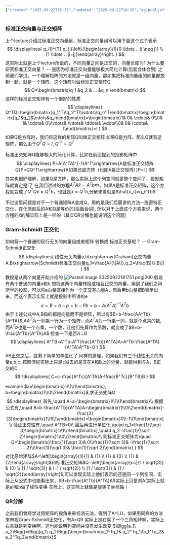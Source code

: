 ```yaml
---
{"created":"2025-09-22T15:35","updated":"2025-09-22T18:35","dg-publish":true,"permalink":"/math/Linear Algebra/Lecture 17 正交矩阵，Schmidt正交化/","dgPassFrontmatter":true,"noteIcon":""}
---
```


### 标准正交向量与正交矩阵
上个lecture介绍过标准正交向量组，标准正交向量组可以用下面这个式子表示
$$
\displaylines{
q_{i}^{T} q_{j}\left\{\begin{array}{l}{0 \ldots . .(i \neq j)} \\ {1 \ldots . .(i=j)}\end{array}\right.
}
$$
这实际上就是上个lecture所说的，不同向量之间是正交的，向量长度为1
为什么要研究标准正交向量？ -- 是因为标准正交向量能够极大简化计算(后面会体会到)
之前我们学过，一个理解矩阵的方法就是一组向量，那如果把标准向量组的向量都放到一起，就是一个矩阵，这个矩阵叫做标准正交矩阵Q
$$
Q=\begin{bmatrix}q_1 &q_2 & ... &q_n \end{bmatrix}
$$
这样的标准正交矩阵有一个很好的性质
$$
\displaylines{
Q^TQ=\begin{bmatrix}q_1^T\\q_2^T\\\vdots\\q_n^T\end{bmatrix}\begin{bmatrix}q_1&q_2&\cdots&q_n\end{bmatrix}=\begin{bmatrix}1& 0& \cdots& 0\\0& 1& \cdots& 0\\\vdots& \vdots& \ddots& \vdots\\0& 0& \cdots& 1\end{bmatrix}=I
}
$$
如果Q是方阵时，我们将这样的矩阵Q叫做正交矩阵
如果Q是方阵，那么Q就有逆矩阵，那么由于$Q^TQ=I$, $Q^{-1}=Q^T$

标准正交矩阵Q能够极大的简化计算，比如在前面提到的投影矩阵中
$$
\displaylines{
P=A(A^TA)^{-1}A^T\xrightarrow{A是标准正交矩阵Q}P=QQ^T\xrightarrow{A如果还是方阵（也即A是正交矩阵）}P=I
}
$$
其实也很好理解，如果Q是方阵，那么实际上这个列空间就是整个空间了，投影矩阵就肯定是I了
在我们讲过的方程$A^TA\hat x=A^Tb$中，如果A是标准正交矩阵，这个方程就变成了$Q^TQ \hat x = Q^Tb$，也就是$\hat x = Q^Tb$,分解来看就是$\hat{x_i}=q_i^Tb$ 

不过这里问题是对于一个普通矩阵A变成Q，用的是我们后面讲的方法--施密特正交化，在化简前后的A和Q是等价的(后面会讲), 所以对于上面这个方程来说，两个方程的$\hat x$的解实际上是一样的（其实QR分解也能说明这个问题）

### Gram-Schmidt 正交化
如何将一个普通的现行无关的向量组或者矩阵 转换成 标准正交基呢？ -- Gram-Schmidt正交化
$$
\displaylines{
线性无关向量a,b\xrightarrow{Graham}正交向量A,B\xrightarrow{Schmidt}标准正交向量q_1=\frac{A}{\|A\|},q_2=\frac{B}{\|B\|}
}
$$
教授是从两个向量开始介绍的
![Pasted image 20250922181751.png|200](/img/user/accessory/Pasted%20image%2020250922181751.png)
假设有两个普通的向量a和b
想将这两个向量转换成相互正交的向量，用到了我们之间所学的投影，可以将a向量直接作为一个正交基向量A，然后用b向量把B表示出来，而这个表示实际上就是投影中所讲的e
$$e=B=b-p=b-Pb=b-A(A^TA)^{-1}A^Tb$$
由于上述公式中A,B指的都是向量而不是矩阵，所以有$B=b-\frac{AA^Tb}{A^TA}$,$AA^T$为一列乘一行为一个矩阵，而$A^TA$为一行乘一列，就是个点乘的数, 而$A^Tb$也是一个点乘，一个数，让他们先算作为系数，就变成了$B=b-\frac{A^Tb}{A^TA}A$
检查一下是否$A\bot B$
$$
\displaylines{
A^TB=A^Tb-A^T\frac{A^Tb}{A^TA}A=A^Tb-\frac{A^TA}{A^TA}A^Tb=0
}
$$
AB正交之后，就剩下简单的单位化了
同样的道理，如果我们有三个线性无关的向量a,b,c. 按照流程实际上只是c减去的是其在A和B上的分量，就能得到与A，B正交的C
$$
\displaylines{
C=c-\frac{A^Tc}{A^TA}A-\frac{B^Tc}{B^TB}B
}
$$

example
$a=\begin{bmatrix}1\\1\\1\end{bmatrix}, b=\begin{bmatrix}1\\0\\2\end{bmatrix}$,求正交矩阵Q
$$
\displaylines{
首先,\quad A=a=\begin{bmatrix}1\\1\\1\end{bmatrix}\\
根据公式有,\quad B=b-\frac{A^Tb}{A^TA}A=\begin{bmatrix}1\\0\\2\end{bmatrix}-\frac{3}{3}\begin{bmatrix}1\\1\\1\end{bmatrix}=\begin{bmatrix}0\\-1\\1\end{bmatrix}\\
验证正交性有,\quad A^TB=0\\
最后再进行单位化,\quad q_1=\frac{1}{\sqrt 3}\begin{bmatrix}1\\1\\1\end{bmatrix},\quad q_2=\frac{1}{\sqrt 2}\begin{bmatrix}1\\0\\2\end{bmatrix}\\
则标准正交矩阵为\quad Q=\begin{bmatrix}\frac{1}{\sqrt 3}& 0\\\frac{1}{\sqrt 3}& -\frac{1}{\sqrt 2}\\\frac{1}{\sqrt 3}& \frac{1}{\sqrt 2}\end{bmatrix}
}
$$
对比原始矩阵$A=\left[\begin{array}{ll}{1} & {1} \\ {1} & {0} \\ {1} & {2}\end{array}\right]$和标准正交矩阵$Q=\left[\begin{array}{cc}{1 / \sqrt{3}} & {0} \\ {1 / \sqrt{3}} & {-1 / \sqrt{2}} \\ {1 / \sqrt{3}} & {1 / \sqrt{2}}\end{array}\right]$,可以发现实际上他们表示的还是同一个列空间，实际上从公式中也能看出来，$B=b-\frac{A^Tb}{A^TA}A$实际上只是对A(实际上就是a)和b做了线性变换
实际上，这实际上就像是旋转了坐标轴！


### QR分解
之前我们曾经学过用矩阵的视角来审视消元法，得到了A=LU，如果用同样的方法来审视Gram-Schmidt正交化，有A=QR
实际上是右乘了一个三角矩阵啊，实际上右乘就是列变换啊，这也能说明列空间并没有发生改变
$\Bigg[a_1\ a_2\Bigg]=\Bigg[q_1\ q_2\Bigg]\begin{bmatrix}a_1^Tq_1& a_2^Tq_1\\a_1^Tq_2& a_2^Tq_2\end{bmatrix}$
